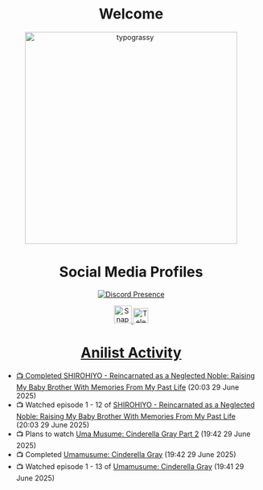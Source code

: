 <div align="center">

# Welcome
<a href="https://github.com/kawarimidoll/typograssy">
    <img alt="typograssy" src="https://typograssy.deno.dev/api?text=%E3%82%88%E3%81%86%E3%81%93%E3%81%9D%E3%81%BF%E3%81%AA%E3%81%95%E3%82%93%20-%20Sheby--&&l0=none&l1=82d9d0&l2=027353&l3=038c4c&l4=01402e&bg=none&frame=none&speed=100&comment=" width="421.99">
</a>

</div>

<div align="center">

# Social Media Profiles

[![Discord Presence](https://lanyard.cnrad.dev/api/612532963938271232)](https://discord.com/users/612532963938271232)


<a href="https://www.snapchat.com/add/a.sheby" title="Snapchat Profile">
    <img src="https://www.freepnglogos.com/uploads/snapchat-logo-png-0.png" width="35" alt="Snapchat Logo" />


<a href="https://t.me/ASheby" title="Telegram Profile">
    <img src="https://www.freepnglogos.com/uploads/telegram-logo-png-0.png" width="30" alt="Telegram Logo" />


</div>

<div align="center">

# Anilist Activity

</div>

<!-- ANILIST_ACTIVITY:start -->

-   📺 Completed [SHIROHIYO - Reincarnated as a Neglected Noble: Raising My Baby Brother With Memories From My Past Life](https://anilist.co/anime/179541) (20:03 29 June 2025)
-   📺 Watched episode 1 - 12 of [SHIROHIYO - Reincarnated as a Neglected Noble: Raising My Baby Brother With Memories From My Past Life](https://anilist.co/anime/179541) (20:03 29 June 2025)
-   📺 Plans to watch [Uma Musume: Cinderella Gray Part 2](https://anilist.co/anime/195240) (19:42 29 June 2025)
-   📺 Completed [Umamusume: Cinderella Gray](https://anilist.co/anime/180516) (19:42 29 June 2025)
-   📺 Watched episode 1 - 13 of [Umamusume: Cinderella Gray](https://anilist.co/anime/180516) (19:41 29 June 2025)

<!-- ANILIST_ACTIVITY:end -->
